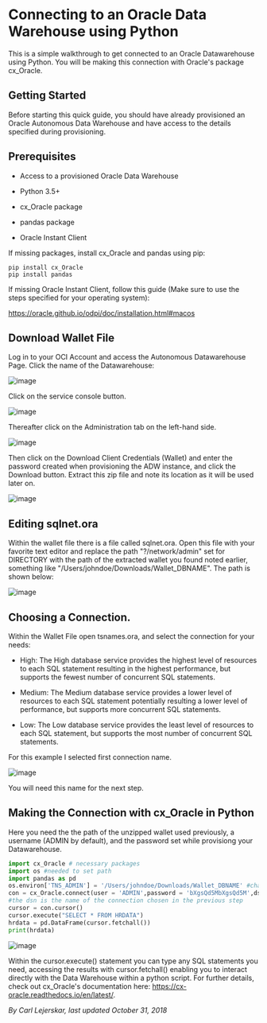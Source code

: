 # Connecting to an Oracle Data Warehouse using Python
This is a simple walkthrough to get connected to an Oracle Datawarehouse using Python. You will be making this connection with Oracle's package cx_Oracle.

## Getting Started
Before starting this quick guide, you should have already provisioned an Oracle Autonomous Data Warehouse and have access to the details specified during provisioning.

## Prerequisites

* Access to a provisioned Oracle Data Warehouse

* Python 3.5+

* cx_Oracle package

* pandas package

* Oracle Instant Client 

If missing packages, install cx_Oracle and pandas using pip:

```
pip install cx_Oracle
pip install pandas
```

If missing Oracle Instant Client, follow this guide (Make sure to use the steps specified for your operating system):

https://oracle.github.io/odpi/doc/installation.html#macos


## Download Wallet File 

Log in to your OCI Account and access the Autonomous Datawarehouse Page. Click the name of the Datawarehouse:

![image](media/ADW1.png)

Click on the service console button.

![image](media/ADW2.png)

Thereafter click on the Administration tab on the left-hand side.

![image](media/ADW3.png)

Then click on the Download Client Credentials (Wallet) and enter the password created when provisioning the ADW instance, and click the Download button. Extract this zip file and note its location as it will be used later on. 

![image](media/ADW4.png)

## Editing sqlnet.ora

Within the wallet file there is a file called sqlnet.ora. Open this file with your favorite text editor and replace the path "?/network/admin" set for DIRECTORY with the path of the extracted wallet you found noted earlier, something like "/Users/johndoe/Downloads/Wallet_DBNAME". The path is shown below:

![image](media/ADW5.png)

## Choosing a Connection.

Within the Wallet File open tsnames.ora, and select the connection for your needs:

* High: The High database service provides the highest level of resources to each SQL statement resulting in the highest performance, but supports the fewest number of concurrent SQL statements.

* Medium: The Medium database service provides a lower level of resources to each SQL statement potentially resulting a lower level of performance, but supports more concurrent SQL statements.

* Low: The Low database service provides the least level of resources to each SQL statement, but supports the most number of concurrent SQL statements.

For this example I selected first connection name.

![image](media/ADW6.png)

You will need this name for the next step. 

## Making the Connection with cx_Oracle in Python

Here you need the the path of the unzipped wallet used previously, a username (ADMIN by default), and the password set while provisiong your Datawarehouse.

```python
import cx_Oracle # necessary packages
import os #needed to set path
import pandas as pd
os.environ['TNS_ADMIN'] = '/Users/johndoe/Downloads/Wallet_DBNAME' #change this to the path of your wallet file
con = cx_Oracle.connect(user = 'ADMIN',password = 'bXgsQd5MbXgsQd5M',dsn = 'datawarehouse_high')#Enter your log-in creditions (ADMIN is the user created by default, the password is the one specified while provisioning)
#the dsn is the name of the connection chosen in the previous step
cursor = con.cursor()
cursor.execute("SELECT * FROM HRDATA")
hrdata = pd.DataFrame(cursor.fetchall())
print(hrdata)
```

![image](media/ADW7.png)

Within the cursor.execute() statement you can type any SQL statements you need, accessing the results with cursor.fetchall() enabling you to interact directly with the Data Warehouse within a python script. For further details, check out cx_Oracle's documentation here: https://cx-oracle.readthedocs.io/en/latest/.

*By Carl Lejerskar, last updated October 31, 2018*


